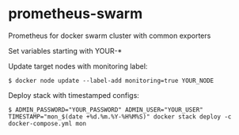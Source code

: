 # prometheus-swarm
Prometheus for docker swarm cluster with common exporters

Set variables starting with YOUR-*

Update target nodes with monitoring label:
```shell
$ docker node update --label-add monitoring=true YOUR_NODE
```

Deploy stack with timestamped configs:
```shell
$ ADMIN_PASSWORD="YOUR_PASSWORD" ADMIN_USER="YOUR_USER" TIMESTAMP="mon_$(date +%d.%m.%Y-%H%M%S)" docker stack deploy -c docker-compose.yml mon
```